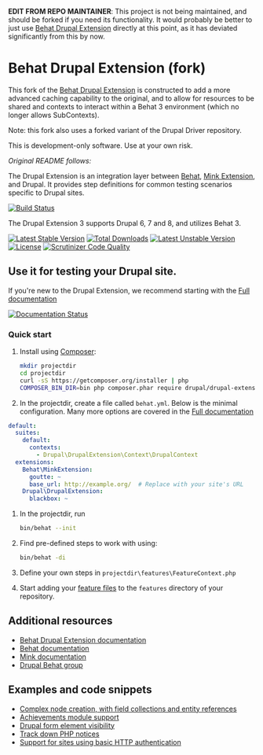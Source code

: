 **EDIT FROM REPO MAINTAINER**: This project is not being maintained, and should be forked if you need its functionality.  It would probably be better to just use [Behat Drupal Extension](https://github.com/jhedstrom/drupalextension) directly at this point, as it has deviated significantly from this by now.

# Behat Drupal Extension (fork)

This fork of the [Behat Drupal Extension](https://github.com/jhedstrom/drupalextension) is constructed to add a more advanced caching capability to the original, and to allow for resources to be shared and contexts to interact within a Behat 3 environment (which no longer allows SubContexts).

Note: this fork also uses a forked variant of the Drupal Driver repository.

This is development-only software.  Use at your own risk.

*Original README follows:*


The Drupal Extension is an integration layer between [Behat](http://behat.org),
[Mink Extension](https://github.com/Behat/MinkExtension), and Drupal. It
provides step definitions for common testing scenarios specific to Drupal
sites.

[![Build Status](https://travis-ci.org/jhedstrom/drupalextension.png?branch=master)](https://travis-ci.org/jhedstrom/drupalextension)

The Drupal Extension 3 supports Drupal 6, 7 and 8, and utilizes Behat 3.

[![Latest Stable Version](https://poser.pugx.org/drupal/drupal-extension/v/stable.svg)](https://packagist.org/packages/drupal/drupal-extension)
[![Total Downloads](https://poser.pugx.org/drupal/drupal-extension/downloads.svg)](https://packagist.org/packages/drupal/drupal-extension)
[![Latest Unstable Version](https://poser.pugx.org/drupal/drupal-extension/v/unstable.svg)](https://packagist.org/packages/drupal/drupal-extension)
[![License](https://poser.pugx.org/drupal/drupal-extension/license.svg)](https://packagist.org/packages/drupal/drupal-extension)
[![Scrutinizer Code Quality](https://scrutinizer-ci.com/g/jhedstrom/drupalextension/badges/quality-score.png?b=master)](https://scrutinizer-ci.com/g/jhedstrom/drupalextension/?branch=master)



## Use it for testing your Drupal site.

If you're new to the Drupal Extension, we recommend starting with 
the [Full documentation](https://behat-drupal-extension.readthedocs.org)

[![Documentation Status](https://readthedocs.org/projects/behat-drupal-extension/badge/?version=master)](https://behat-drupal-extension.readthedocs.org)

### Quick start

1. Install using [Composer](https://getcomposer.org/):

    ``` bash
    mkdir projectdir
    cd projectdir
    curl -sS https://getcomposer.org/installer | php
    COMPOSER_BIN_DIR=bin php composer.phar require drupal/drupal-extension='~3.0'
    ```

1.  In the projectdir, create a file called `behat.yml`. Below is the
    minimal configuration. Many more options are covered in the 
    [Full documentation](https://behat-drupal-extension.readthedocs.org)  

  ``` yaml
  default:
    suites:
      default:
        contexts:
          - Drupal\DrupalExtension\Context\DrupalContext
    extensions:
      Behat\MinkExtension:
        goutte: ~
        base_url: http://example.org/  # Replace with your site's URL
      Drupal\DrupalExtension:
        blackbox: ~
  ```

1. In the projectdir, run

    ``` bash
    bin/behat --init
    ```

1. Find pre-defined steps to work with using:

    ```bash
    bin/behat -di
    ```

1. Define your own steps in `projectdir\features\FeatureContext.php`

1. Start adding your [feature files](http://docs.behat.org/en/latest/guides/1.gherkin.html) 
   to the `features` directory of your repository.

## Additional resources

 * [Behat Drupal Extension documentation](https://behat-drupal-extension.readthedocs.org)
 * [Behat documentation](http://docs.behat.org)
 * [Mink documentation](http://mink.behat.org)
 * [Drupal Behat group](http://groups.drupal.org/behat)

## Examples and code snippets

 * [Complex node creation, with field collections and entity references](https://gist.github.com/jhedstrom/5708233)
 * [Achievements module support](https://gist.github.com/jhedstrom/9633067)
 * [Drupal form element visibility](https://gist.github.com/pbuyle/7698675)
 * [Track down PHP notices](https://www.godel.com.au/blog/use-behat-track-down-php-notices-they-take-over-your-drupal-site-forever)
 * [Support for sites using basic HTTP authentication](https://gist.github.com/jhedstrom/5bc5192d6dacbf8cc459)

